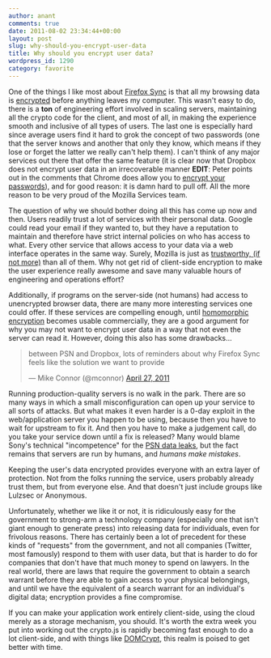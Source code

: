 ```yaml
---
author: anant
comments: true
date: 2011-08-02 23:34:44+00:00
layout: post
slug: why-should-you-encrypt-user-data
title: Why should you encrypt user data?
wordpress_id: 1290
category: favorite
---
```


One of the things I like most about [Firefox Sync](https://www.mozilla.com/en-US/mobile/sync/) is that all my browsing data is [encrypted](http://kix.in/2009/10/11/how-does-weave-use-cryptography/) before anything leaves my computer. This wasn't easy to do, there is a **ton** of engineering effort involved in scaling servers, maintaining all the crypto code for the client, and most of all, in making the experience smooth and inclusive of all types of users. The last one is especially hard since average users find it hard to grok the concept of two passwords (one that the server knows and another that only they know, which means if they lose or forget the latter we really can't help them). I can't think of any major services out there that offer the same feature (it is clear now that Dropbox does not encrypt user data in an irrecoverable manner **EDIT**: Peter points out in the comments that Chrome does allow you to [encrypt your passwords](https://www.google.com/support/chrome/bin/answer.py?answer=1181035&hl=en-US)), and for good reason: it is damn hard to pull off. All the more reason to be very proud of the Mozilla Services team.

The question of why we should bother doing all this has come up now and then. Users readily trust a lot of services with their personal data. Google could read your email if they wanted to, but they have a reputation to maintain and therefore have strict internal policies on who has access to what. Every other service that allows access to your data via a web interface operates in the same way. Surely, Mozilla is just as [trustworthy, (if not more)](https://www.mozilla.org/about/) than all of them. Why not get rid of client-side encryption to make the user experience really awesome and save many valuable hours of engineering and operations effort?

Additionally, if programs on the server-side (not humans) had access to unencrypted browser data, there are many more interesting services one could offer. If these services are compelling enough, until [homomorphic encryption](http://research.microsoft.com/apps/pubs/default.aspx?id=148825) becomes usable commercially, they are a good argument for why you may not want to encrypt user data in a way that not even the server can read it. However, doing this also has some drawbacks...

<blockquote class="twitter-tweet" lang="en">
<p lang="en" dir="ltr">between PSN and Dropbox, lots of reminders about why Firefox Sync feels like the solution we want to provide</p>&mdash; Mike Connor (@mconnor)
<a href="https://twitter.com/mconnor/status/63094507889106944">April 27, 2011</a>
</blockquote>
<script async src="//platform.twitter.com/widgets.js" charset="utf-8"></script>

Running production-quality servers is no walk in the park. There are so many ways in which a small misconfiguration can open up your service to all sorts of attacks. But what makes it even harder is a 0-day exploit in the web/application server you happen to be using, because then you have to wait for upstream to fix it. And then you have to make a judgement call, do you take your service down until a fix is released? Many would blame Sony's technical "incompetence" for the [PSN data leaks](http://arstechnica.com/gaming/news/2011/04/sony-admits-utter-psn-failure-your-personal-data-has-been-stolen.ars), but the fact remains that servers are run by humans, and _humans make mistakes_.

Keeping the user's data encrypted provides everyone with an extra layer of protection. Not from the folks running the service, users probably already trust them, but from everyone else. And that doesn't just include groups like Lulzsec or Anonymous.

Unfortunately, whether we like it or not, it is ridiculously easy for the government to strong-arm a technology company (especially one that isn't giant enough to generate press) into releasing data for individuals, even for frivolous reasons. There has certainly been a lot of precedent for these kinds of "requests" from the government, and not all companies (Twitter, most famously) respond to them with user data, but that is harder to do for companies that don't have that much money to spend on lawyers. In the real world, there are laws that require the government to obtain a search warrant before they are able to gain access to your physical belongings, and until we have the equivalent of a search warrant for an individual's digital data; encryption provides a fine compromise.

If you can make your application work entirely client-side, using the cloud merely as a storage mechanism, you should. It's worth the extra week you put into working out the crypto.js is rapidly becoming fast enough to do a lot client-side, and with things like [DOMCrypt](http://mozilla.ddahl.com/domcrypt/demos/demo.html), this realm is poised to get better with time.
